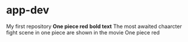 # app-dev
My first repository
**One piece red**
**bold text** The most awaited chaarcter fight scene in one piece are shown in the movie One piece red
